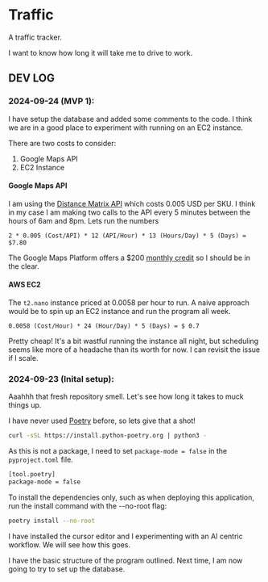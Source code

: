 # Traffic

A traffic tracker.

I want to know how long it will take me to drive to work. 

## DEV LOG

### 2024-09-24 (MVP 1):

I have setup the database and added some comments to the code. I think we are in a good place to experiment
with running on an EC2 instance. 

There are two costs to consider:
1. Google Maps API
2. EC2 Instance

#### Google Maps API
I am using the [Distance Matrix API](https://developers.google.com/maps/documentation/distance-matrix/usage-and-billing) which costs 0.005 USD per SKU. I think in my case I am making two calls to the API every 5 minutes between the hours of 6am and 8pm. Lets run the numbers

```
2 * 0.005 (Cost/API) * 12 (API/Hour) * 13 (Hours/Day) * 5 (Days) = $7.80 
```

The Google Maps Platform offers a $200 [monthly credit](https://developers.google.com/maps/billing-and-pricing/billing#monthly-credit) so I should be in the clear. 

#### AWS EC2
The `t2.nano` instance priced at 0.0058 per hour to run. A naive approach would be to spin up an EC2 instance and run the program all week. 

```
0.0058 (Cost/Hour) * 24 (Hour/Day) * 5 (Days) = $ 0.7
```

Pretty cheap! It's a bit wastful running the instance all night, but scheduling seems like more of a headache than its worth for now. I can revisit the issue if I scale. 

### 2024-09-23 (Inital setup):

Aaahhh that fresh repository smell. Let's see how long it takes to muck things up.

I have never used [Poetry](https://python-poetry.org/) before, so lets give that a shot!
```bash
curl -sSL https://install.python-poetry.org | python3 -
```

As this is not a package, I need to set `package-mode = false` in the `pyproject.toml` file.
```bash
[tool.poetry]
package-mode = false
```

To install the dependencies only, such as when deploying this application, run the install command with the --no-root flag:
```bash
poetry install --no-root
```

I have installed the cursor editor and I experimenting with an AI centric workflow. We will see how this goes. 

I have the basic structure of the program outlined. Next time, I am now going to try to set up the database. 